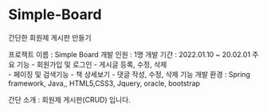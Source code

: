 # Simple-Board

간단한 회원제 게시판 만들기

프로젝트 이름 : Simple Board
개발 인원 :  1명
개발 기간 :  2022.01.10 ~ 20.02.01
주요 기능  -  회원가입 및 로그인
    -  게시글 등록, 수정, 삭제		
    -  페이징 및 검색기능 
    -  책 상세보기
    -  댓글 작성, 수정, 삭제 기능
개발 환경  :  Spring framework, Java,, HTML5,CSS3, Jquery, oracle,  bootstrap

간단 소개  :  회원제 게시판(CRUD) 입니다.



